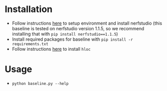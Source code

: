 # Installation
- Follow instructions [here](https://github.com/nerfstudio-project/nerfstudio?tab=readme-ov-file#1-installation-setup-the-environment) to setup environment and install nerfstudio (this baseline is tested on nerfstudio version 1.1.5, so we recommend installing that with `pip install nerfstudio==1.1.5`)
- Install required packages for baseline with `pip install -r requirements.txt`
- Follow instructions [here](https://github.com/cvg/Hierarchical-Localization?tab=readme-ov-file#installation) to install `hloc`

# Usage
- `python baseline.py --help`
